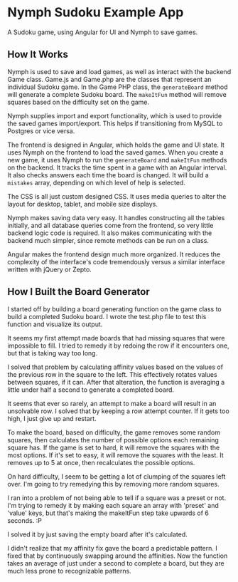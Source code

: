 Nymph Sudoku Example App
========================

A Sudoku game, using Angular for UI and Nymph to save games.

How It Works
------------

Nymph is used to save and load games, as well as interact with the backend Game
class. Game.js and Game.php are the classes that represent an individual Sudoku
game. In the Game PHP class, the `generateBoard` method will generate a complete
Sudoku board. The `makeItFun` method will remove squares based on the difficulty
set on the game.

Nymph supplies import and export functionality, which is used to provide the
saved games import/export. This helps if transitioning from MySQL to Postgres or
vice versa.

The frontend is designed in Angular, which holds the game and UI state. It uses
Nymph on the frontend to load the saved games. When you create a new game, it
uses Nymph to run the `generateBoard` and `makeItFun` methods on the backend. It
tracks the time spent in a game with an Angular interval. It also checks answers
each time the board is changed. It will build a `mistakes` array, depending on
which level of help is selected.

The CSS is all just custom designed CSS. It uses media queries to alter the
layout for desktop, tablet, and mobile size displays.

Nymph makes saving data very easy. It handles constructing all the tables
initially, and all database queries come from the frontend, so very little
backend logic code is required. It also makes communicating with the backend
much simpler, since remote methods can be run on a class.

Angular makes the frontend design much more organized. It reduces the complexity
of the interface's code tremendously versus a similar interface written with
jQuery or Zepto.

How I Built the Board Generator
-------------------------------

I started off by building a board generating function on the game class to build
a completed Sudoku board. I wrote the test.php file to test this function and
visualize its output.

It seems my first attempt made boards that had missing squares that were
impossible to fill. I tried to remedy it by redoing the row if it encounters
one, but that is taking way too long.

I solved that problem by calculating affinity values based on the values of
the previous row in the square to the left. This effectively rotates values
between squares, if it can. After that alteration, the function is averaging a
little under half a second to generate a completed board.

It seems that ever so rarely, an attempt to make a board will result in an
unsolvable row. I solved that by keeping a row attempt counter. If it gets too
high, I just give up and restart.

To make the board, based on difficulty, the game removes some random squares,
then calculates the number of possible options each remaining square has. If the
game is set to hard, it will remove the squares with the most options. If it's
set to easy, it will remove the squares with the least. It removes up to 5 at
once, then recalculates the possible options.

On hard difficulty, I seem to be getting a lot of clumping of the squares left
over. I'm going to try remedying this by removing more random squares.

I ran into a problem of not being able to tell if a square was a preset or not.
I'm trying to remedy it by making each square an array with 'preset' and 'value'
keys, but that's making the makeItFun step take upwards of 6 seconds. :P

I solved it by just saving the empty board after it's calculated.

I didn't realize that my affinity fix gave the board a predictable pattern. I
fixed that by continuously swapping around the affinities. Now the function
takes an average of just under a second to complete a board, but they are much
less prone to recognizable patterns.